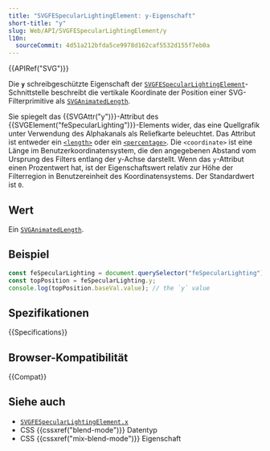 ```yaml
---
title: "SVGFESpecularLightingElement: y-Eigenschaft"
short-title: "y"
slug: Web/API/SVGFESpecularLightingElement/y
l10n:
  sourceCommit: 4d51a212bfda5ce9978d162caf5532d155f7eb0a
---
```


{{APIRef("SVG")}}

Die **`y`** schreibgeschützte Eigenschaft der [`SVGFESpecularLightingElement`](/de/docs/Web/API/SVGFESpecularLightingElement)-Schnittstelle beschreibt die vertikale Koordinate der Position einer SVG-Filterprimitive als [`SVGAnimatedLength`](/de/docs/Web/API/SVGAnimatedLength).

Sie spiegelt das {{SVGAttr("y")}}-Attribut des {{SVGElement("feSpecularLighting")}}-Elements wider, das eine Quellgrafik unter Verwendung des Alphakanals als Reliefkarte beleuchtet. Das Attribut ist entweder ein [`<length>`](/de/docs/Web/SVG/Content_type#length) oder ein [`<percentage>`](/de/docs/Web/SVG/Content_type#percentage). Die `<coordinate>` ist eine Länge im Benutzerkoordinatensystem, die den angegebenen Abstand vom Ursprung des Filters entlang der y-Achse darstellt. Wenn das `y`-Attribut einen Prozentwert hat, ist der Eigenschaftswert relativ zur Höhe der Filterregion in Benutzereinheit des Koordinatensystems. Der Standardwert ist `0`.

## Wert

Ein [`SVGAnimatedLength`](/de/docs/Web/API/SVGAnimatedLength).

## Beispiel

```js
const feSpecularLighting = document.querySelector("feSpecularLighting");
const topPosition = feSpecularLighting.y;
console.log(topPosition.baseVal.value); // the `y` value
```

## Spezifikationen

{{Specifications}}

## Browser-Kompatibilität

{{Compat}}

## Siehe auch

- [`SVGFESpecularLightingElement.x`](/de/docs/Web/API/SVGFESpecularLightingElement/x)
- CSS {{cssxref("blend-mode")}} Datentyp
- CSS {{cssxref("mix-blend-mode")}} Eigenschaft
